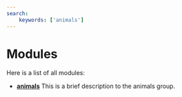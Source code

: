 ```yaml
---
search:
    keywords: ['animals']
---
```


# Modules

Here is a list of all modules:
* **[animals](group__animals.md)** This is a brief description to the animals group. 
